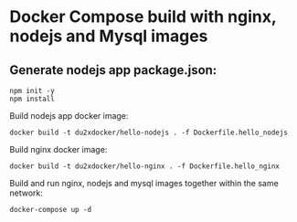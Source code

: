 Docker Compose build with nginx, nodejs and Mysql images
=================

Generate nodejs app package.json:
-----
```
npm init -y
npm install
```

Build nodejs app docker image:
```
docker build -t du2xdocker/hello-nodejs . -f Dockerfile.hello_nodejs
```

Build nginx  docker image:
```
docker build -t du2xdocker/hello-nginx . -f Dockerfile.hello_nginx
```

Build and run nginx, nodejs and mysql images together within the same network:

```
docker-compose up -d
```



